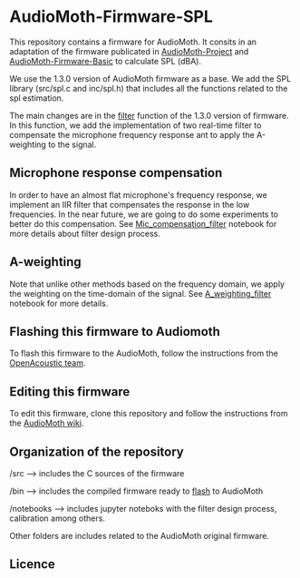 # AudioMoth-Firmware-SPL
This repository contains a firmware for AudioMoth. It consits in an adaptation of the firmware publicated in [AudioMoth-Project](https://github.com/OpenAcousticDevices/AudioMoth-Project) and [AudioMoth-Firmware-Basic](https://github.com/OpenAcousticDevices/AudioMoth-Firmware-Basic) to calculate SPL (dBA). 

We use the 1.3.0 version of AudioMoth firmware as a base. We add the SPL library (src/spl.c and inc/spl.h) that includes all the functions related to the spl estimation. 

The main changes are in the [filter](https://github.com/OpenAcousticDevices/AudioMoth-Firmware-Basic/blob/master/main.c#L609) function of the 1.3.0 version of firmware. In this function, we add the implementation of two real-time filter to compensate the microphone frequency response ant to apply the A-weighting to the signal. 

## Microphone response compensation
In order to have an almost flat microphone's frequency response, we implement an IIR filter that compensates the response in the low frequencies. In the near future, we are going to do some experiments to better do this compensation. See [Mic_compensation_filter](https://github.com/pzinemanas/AudioMoth-Firmware-SPL/blob/master/notebooks/Mic_compensation_filter.ipynb) notebook for more details about filter design process.

## A-weighting

Note that unlike other methods based on the frequency domain, we apply the weighting on the time-domain of the signal. See [A_weighting_filter](https://github.com/pzinemanas/AudioMoth-Firmware-SPL/blob/master/notebooks/A_weighting_filter.ipynb) notebook for more details.

## Flashing this firmware to Audiomoth
To flash this firmware to the AudioMoth, follow the instructions from the [OpenAcoustic team](https://github.com/OpenAcousticDevices/Flash). 

## Editing this firmware
To edit this firmware, clone this repository and follow the instructions from the [AudioMoth wiki](https://github.com/OpenAcousticDevices/AudioMoth-Project/wiki/AudioMoth). 

## Organization of the repository

/src --> includes the C sources of the firmware

/bin --> includes the compiled firmware ready to [flash](https://github.com/OpenAcousticDevices/Flash) to AudioMoth

/notebooks --> includes jupyter noteboks with the filter design process, calibration among others.

Other folders are includes related to the AudioMoth original firmware.

## Licence



